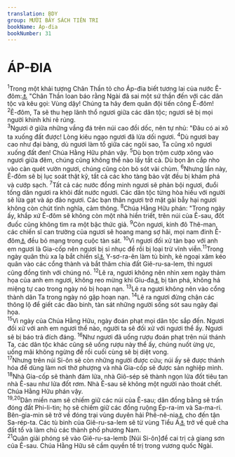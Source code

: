 ```yaml
---
translation: BDY
group: MƯỜI BẢY SÁCH TIÊN TRI
bookName: Áp-đia 
bookNumber: 31
---
```


<div class="title"><h1>ÁP-ĐIA </h1></div>
<span class="verse ap_1_1"><sup>1</sup>Trong một khải tượng Chân Thần tỏ cho Áp-đia biết tương lai của nước Ê-đôm:<a href="#" data-toggle="tooltip" data-placement="bottom" title="Nt Ê-sau">⚓</a> &#34;Chân Thần loan báo rằng Ngài đã sai một sứ thần đến với các dân tộc và kêu gọi: Vùng dậy! Chúng ta hãy đem quân đội tiến công Ê-đôm!<br/></span>
<span class="verse ap_1_2"><sup>2</sup>Ê-đôm, Ta sẽ thu hẹp lãnh thổ ngươi giữa các dân tộc; ngươi sẽ bị mọi người khinh khi rẻ rúng.<br/></span>
<span class="verse ap_1_3"><sup>3</sup>Ngươi ở giữa những vầng đá trên núi cao đồi dốc, nên tự nhủ: &#34;Đâu có ai xô ta xuống đất được! Lòng kiêu ngạo ngươi đã lừa dối ngươi. </span>
<span class="verse ap_1_4"><sup>4</sup>Dù ngươi bay cao như đại bàng, dù ngươi làm tổ giữa các ngôi sao, Ta cũng xô ngươi xuống đất đen! Chúa Hằng Hữu phán vậy. </span>
<span class="verse ap_1_5"><sup>5</sup>Dù bọn trộm cướp xông vào ngươi giữa đêm, chúng cũng không thể nào lấy tất cả. Dù bọn ăn cắp nho vào càn quét vườn ngươi, chúng cũng còn bỏ sót vài chùm. </span>
<span class="verse ap_1_6"><sup>6</sup>Nhưng lần này, Ê-đôm sẽ bị lục soát thật kỹ, tất cả các kho tàng bảo vật đều bị khám phá và cướp sạch. </span>
<span class="verse ap_1_7"><sup>7</sup>Tất cả các nước đồng minh ngươi sẽ phản bội ngươi, đuổi tống dân ngươi ra khỏi đất nước ngươi. Các dân tộc từng hòa hiếu với người sẽ lừa gạt và áp đảo ngươi. Các bạn thân ngươi trở mặt gài bẫy hại ngươi không còn chút tình nghĩa, cảm thông. </span>
<span class="verse ap_1_8"><sup>8</sup>Chúa Hằng Hữu phán: &#34;Trong ngày ấy, khắp xứ Ê-đôm sẽ không còn một nhà hiền triết, trên núi của Ê-sau, đốt đuốc cũng không tìm ra một bậc thức giả. </span>
<span class="verse ap_1_9"><sup>9</sup>Còn ngươi, kinh đô Thê-man, các chiến sĩ can trường của ngươi sẽ hoang mang sợ hãi, mọi nam đinh Ê-đôm<a href="#" data-toggle="tooltip" data-placement="bottom" title="Nt người lên núi Ê-sau">⚓</a> đều bỏ mạng trong cuộc tàn sát. <sup>10</sup>Vì ngươi đối xử tàn bạo với anh em ngươi là Gia-cốp nên ngươi bị sỉ nhục để rồi bị loại trừ vĩnh viễn.<sup>11</sup>Trong ngày quân thù xa lạ bắt chiến sĩ<a href="#" data-toggle="tooltip" data-placement="bottom" title="Ctd quân lực">⚓</a> Y-sơ-ra-ên làm tù binh, kẻ ngoại xâm kéo quân vào các cổng thành và bắt thăm chia đất Giê-ru-sa-lem, thì ngươi cũng đồng tình với chúng nó. <sup>12</sup>Lẽ ra, ngươi không nên nhìn xem ngày thảm họa của anh em ngươi, không reo mừng khi Giu-đa<a href="#" data-toggle="tooltip" data-placement="bottom" title="Nt các con cái Giu-đa">⚓</a> bị tàn phá, không há miệng tự cao trong ngày nó bị hoạn nạn. <sup>13</sup>Lẽ ra ngươi không nên vào cổng thành dân Ta trong ngày nó gặp hoạn nạn. <sup>14</sup>Lẽ ra ngươi đừng chận các thông lộ để giết các đào binh, tàn sát những người sống sót sau ngày đại họa.<br/><sup>15</sup>Vì ngày của Chúa Hằng Hữu, ngày đoán phạt mọi dân tộc sắp đến. Ngươi đối xử với anh em ngươi thể nào, người ta sẽ đối xử với ngươi thể ấy. Ngươi sẽ bị báo trả đích đáng. <sup>16</sup>Như ngươi đã uống rượu đoán phạt trên núi thánh Ta, các dân tộc khác cũng sẽ uống rượu này thể ấy, chúng nuốt ừng ực, uống mãi không ngừng để rồi cuối cùng sẽ bị diệt vong.<br/><sup>17</sup>Nhưng trên núi Si-ôn sẽ còn những người được cứu; núi ấy sẽ được thánh hóa để dùng làm nơi thờ phượng và nhà Gia-cốp sẽ được sản nghiệp mình. </span>
<span class="verse ap_1_18"><sup>18</sup>Nhà Gia-cốp sẽ thành đám lửa, nhà Giô-sép sẽ thành ngọn lửa đốt tiêu tan nhà Ê-sau như lửa đốt rơm. Nhà Ê-sau sẽ không một người nào thoát chết. Chúa Hằng Hữu phán vậy.<br/><sup>19,20</sup>Dân miền nam sẽ chiếm giữ các núi của Ê-sau; dân đồng bằng sẽ trấn đóng đất Phi-li-tin; họ sẽ chiếm giữ các đồng ruộng Ép-ra-im và Sa-ma-ri. Bên-gia-min sẽ trở về đóng trại vùng duyên hải Phê-nê-nia<a href="#" data-toggle="tooltip" data-placement="bottom" title="Nt xứ người Ca-na-an">⚓</a> cho đến tận Sa-rép-ta. Các tù binh của Giê-ru-sa-lem sẽ từ vùng Tiểu Á<a href="#" data-toggle="tooltip" data-placement="bottom" title="Nt Sepharad">⚓</a> trở về quê cha đất tổ và làm chủ các thành phố phương Nam.<br/><sup>21</sup>Quân giải phóng sẽ vào Giê-ru-sa-lemb [Núi Si-ôn]để cai trị cả giang sơn của Ê-sau. Chúa Hằng Hữu sẽ cầm quyền tể trị trong vương quốc Ngài.</span>
